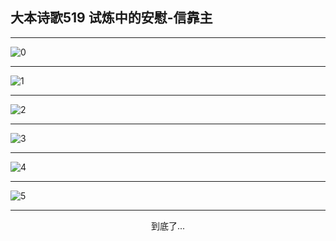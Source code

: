
## 大本诗歌519 试炼中的安慰-信靠主
        
<div id="aplayer0"></div>

---

<img alt="0" data-original="https://cdn.jsdelivr.net/gh/k34869/shi/data/d0519/0">

---

<img alt="1" data-original="https://cdn.jsdelivr.net/gh/k34869/shi/data/d0519/1">

---

<img alt="2" data-original="https://cdn.jsdelivr.net/gh/k34869/shi/data/d0519/2">

---

<img alt="3" data-original="https://cdn.jsdelivr.net/gh/k34869/shi/data/d0519/3">

---

<img alt="4" data-original="https://cdn.jsdelivr.net/gh/k34869/shi/data/d0519/4">

---

<img alt="5" data-original="https://cdn.jsdelivr.net/gh/k34869/shi/data/d0519/5">

---

<p style="text-align: center">到底了...</p>

<script src="/js/dist-view.js"></script>

<script>
MAIN.id = 'd0519';
        
const ap0 = new APlayer({
    container: document.getElementById('aplayer0'),
    volume: 1,
    loop: 'none',
    preload: 'none',
    audio: [{
        name: '大本诗歌519.mp3',
        artist: '大本诗歌',
        url: 'https://res.wx.qq.com/voice/getvoice?mediaid=MzI0NTk3MDM5M18yMjQ3NDk0MDAz',
        cover: '/favicon'
    }]
});
</script>
